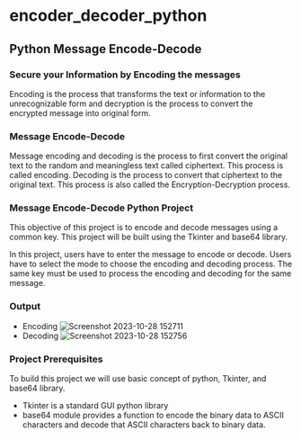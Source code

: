 # encoder_decoder_python

## Python Message Encode-Decode
### Secure your Information by Encoding the messages

Encoding is the process that transforms the text or information to the unrecognizable form and decryption is the process to convert the encrypted message into original form.

### Message Encode-Decode

Message encoding and decoding is the process to first convert the original text to the random and meaningless text called ciphertext. This process is called encoding. Decoding is the process to convert that ciphertext to the original text. This process is also called the Encryption-Decryption process.

### Message Encode-Decode Python Project

This objective of this project is to encode and decode messages using a common key. This project will be built using the Tkinter and base64 library.

In this project, users have to enter the message to encode or decode. Users have to select the mode to choose the encoding and decoding process. The same key must be used to process the encoding and decoding for the same message.

### Output
- Encoding 
![Screenshot 2023-10-28 152711](https://github.com/SinghDhiraj1/encoder_decoder_python/assets/133857148/a4519e57-a346-48b6-81c6-7b02fbd5e3e6)
- Decoding
![Screenshot 2023-10-28 152756](https://github.com/SinghDhiraj1/encoder_decoder_python/assets/133857148/27610908-f40b-4130-a03f-4ae857e7cc07)

  
### Project Prerequisites

To build this project we will use basic concept of python, Tkinter, and base64 library.

- Tkinter is a standard GUI python library
- base64 module provides a function to encode the binary data to ASCII characters and decode that ASCII characters back to binary data.
